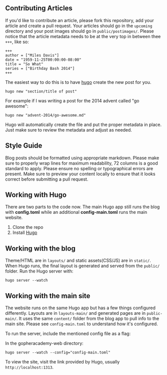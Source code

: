 ## Contributing Articles

If you'd like to contribute an article, please fork this repository, add your
article and create a pull request. Your articles should go in the `upcoming`
directory and your post images should go in `public/postimages/`. Please notice
that the article metadata needs to be at the very top in between thee `+++`,
like so:

```
+++
author = ["Miles Davis"]
date = "1959-11-25T00:00:00-08:00"
title = "So What"
series = ["Birthday Bash 2014"]
+++
```

The easiest way to do this is to have [hugo](http://gohugo.io) create
the new post for you.

    hugo new "section/title of post"

For example if I was writing a post for the 2014 advent called "go awesome":

    hugo new "advent-2014/go-awesome.md"

Hugo will automatically create the file and put the proper metadata in place.
Just make sure to review the metadata and adjust as needed.

## Style Guide

Blog posts should be formatted using appropriate markdown. Please make
sure to properly wrap lines for maximum readability, 72 columns is a
good standard to apply. Please ensure no spelling or typographical
errors are present. Make sure to preview your content locally to ensure
that it looks correct before submitting a pull request.

## Working with Hugo

There are two parts to the code now. The main Hugo app still runs the blog with
**config.toml** while an additional **config-main.toml** runs the main website.

1. Clone the repo
2. Install [Hugo](http://hugo.spf13.com)

## Working with the blog 

Theme/HTML are in `layouts/` and static assets(CSS/JS) are in `static/`. When
Hugo runs, the final layout is generated and served from the `public/` folder.
Run the Hugo server with:

	hugo server --watch

## Working with the main site

The website runs on the same Hugo app but has a few things configured
differently. Layouts are in `layouts-main/` and generated pages are in
`public-main/`. It uses the same `content/` folder from the blog app to pull
info to the main site. Please see `config-main.toml` to understand how it's
configured. 

To run the server, include the mentioned config file as a flag:

In the gopheracademy-web directory:

    hugo server --watch --config="config-main.toml"


To view the site, visit the link provided by Hugo, usually `http://localhost:1313`.
